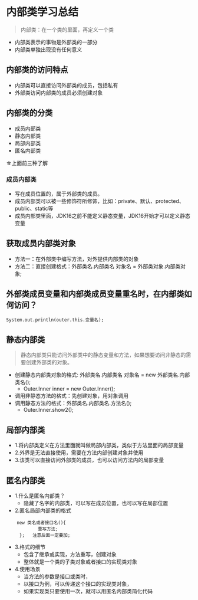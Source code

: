 # 内部类学习总结
> 内部类：在一个类的里面，再定义一个类
- 内部类表示的事物是外部类的一部分
- 内部类单独出现没有任何意义

## 内部类的访问特点
- 内部类可以直接访问外部类的成员，包括私有
- 外部类访问内部类的成员必须创建对象

## 内部类的分类
- 成员内部类
- 静态内部类
- 局部内部类
- 匿名内部类

☆上面前三种了解

### 成员内部类
- 写在成员位置的，属于外部类的成员。
- 成员内部类可以被一些修饰符所修饰，比如：private、默认、protected、public、static等
- 成员内部类里面，JDK16之前不能定义静态变量，JDK16开始才可以定义静态变量

## 获取成员内部类对象
- 方法一：在外部类中编写方法，对外提供内部类的对象
- 方法二：直接创建格式：外部类名.内部类名 对象名 = 外部类对象.内部类对象;

## 外部类成员变量和内部类成员变量重名时，在内部类如何访问？
    System.out.println(outer.this.变量名);
    
## 静态内部类
> 静态内部类只能访问外部类中的静态变量和方法，如果想要访问非静态的需要创建外部类的对象。
- 创建静态内部类对象的格式: 外部类名.内部类名 对象名 = new 外部类名.内部类名();
  - Outer.Inner inner = new Outer.Inner();
- 调用非静态方法的格式：先创建对象，用对象调用
- 调用静态方法的格式：外部类名.内部类名.方法名();
  -  Outer.Inner.show2();

## 局部内部类
- 1.将内部类定义在方法里面就叫做局部内部类，类似于方法里面的局部变量
- 2.外界是无法直接使用，需要在方法内部创建对象并使用
- 3.该类可以直接访问外部类的成员，也可以访问方法内的局部变量

## 匿名内部类
- 1.什么是匿名内部类？
  - 隐藏了名字的内部类，可以写在成员位置，也可以写在局部位置
- 2.匿名局部内部类的格式
```
    new 类名或者接口名(){
            重写方法;
     };   注意后面一定要加;
```
- 3.格式的细节
  - 包含了继承或实现，方法重写，创建对象
  - 整体就是一个类的子类对象或者接口的实现类对象
- 4.使用场景
  - 当方法的参数是接口或类时，
  - 以接口为例，可以传递这个接口的实现类对象，
  - 如果实现类只要使用一次，就可以用匿名内部类简化代码
